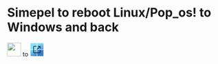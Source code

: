 # Simepel to reboot Linux/Pop_os! to Windows and back

<img src="https://raw.githubusercontent.com/Stradios/L-W-os-boot/main/for%20Windows%20os%20swap/Pop_os!%20Boot/distributor-logo-pop-os32x32.ico" width="32" height="32"> to <img src="https://raw.githubusercontent.com/Stradios/L-W-os-boot/6cffc721944e61c179f8530cbe6411c25cda985a/for_linux-pop_os_swap/reboot-windows.svg" width="32" height="32">


